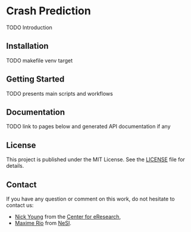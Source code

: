 # Crash Prediction

TODO Introduction


## Installation

TODO makefile venv target


## Getting Started

TODO presents main scripts and workflows


## Documentation

TODO link to pages below and generated API documentation if any


## License

This project is published under the MIT License. See the [LICENSE](LICENSE) file
for details.


## Contact

If you have any question or comment on this work, do not hesitate to contact us:

- [Nick Young](nick.young@auckland.ac.nz) from the [Center for eResearch](https://www.eresearch.auckland.ac.nz/),
- [Maxime Rio](maxime.rio@nesi.org.nz) from [NeSI](https://www.nesi.org.nz/).